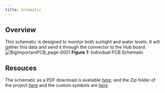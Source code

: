 ```yaml
---
title: Schematic
---
```


## Overview

This schematic is designed to monitor both sunlight and water levels. It will gather this data and send it through the connector to the Hub board.
![BigImportantPCB_page-0001](https://github.com/user-attachments/assets/5dd0ae84-501d-4c77-b3c4-bf29853e90d1)
**Figure 1:** Individual PCB Schematic



## Resouces
The schematic as a PDF download is available [*here*](https://github.com/user-attachments/files/23137426/BigImportantPCB.pdf), and the Zip folder of the project [*here*](https://github.com/user-attachments/files/23012679/Subsystem.Schematic.Design.LDA.Project.Files.zip) and the custom symbols are [*here*](https://github.com/user-attachments/files/23012686/Subsystem.Schematic.Design.LDA.Custom.Symbols.zip)

